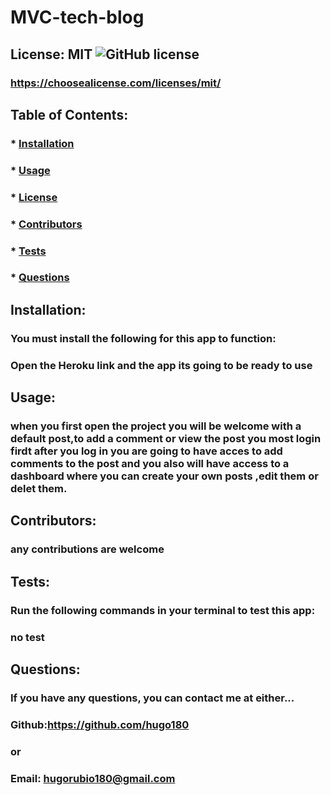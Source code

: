 # MVC-tech-blog

  ## License: MIT  ![GitHub license](https://img.shields.io/github/license/Naereen/StrapDown.js.svg)
  ### https://choosealicense.com/licenses/mit/
  ## Table of Contents:
  ###  * [Installation](#installation)
  ###  * [Usage](#usage)
  ###  * [License](#license)
  ###  * [Contributors](#contributors)
  ###  * [Tests](#tests)
  ###  * [Questions](#questions)
  ## Installation:
  ### You must install the following for this app to function:
  ### Open the Heroku link and the app its going to be ready to use
  ## Usage:
  ### when you first open the project you will be welcome with a default post,to add a comment or view the post you most login firdt after you log in you are going to have acces to add comments to the post and you also will have access to a dashboard where you can create your own posts ,edit them or delet them.
  ## Contributors:
  ### any contributions are welcome 
  ## Tests:
  ### Run the following commands in your terminal to test this app:
  ### no test
  ## Questions:
  ### If you have any questions, you can contact me at either...
  ### Github:https://github.com/hugo180 
  ### or
  ### Email: 	hugorubio180@gmail.com
